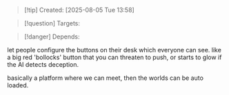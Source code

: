 
>[!tip] Created: [2025-08-05 Tue 13:58]

>[!question] Targets: 

>[!danger] Depends: 

let people configure the buttons on their desk which everyone can see.
like a big red 'bollocks' button that you can threaten to push, or starts to glow if the AI detects deception.

basically a platform where we can meet, then the worlds can be auto loaded.